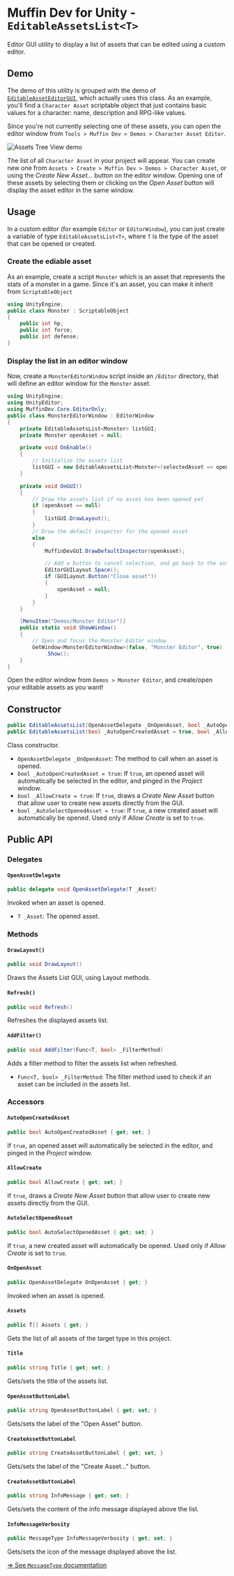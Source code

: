 # Muffin Dev for Unity - `EditableAssetsList<T>`

Editor GUI utility to display a list of assets that can be edited using a custom editor.

## Demo

The demo of this utility is grouped with the demo of [`EditableAssetEditorGUI`](./editable-asset-editor-gui.md), which actually uses this class. As an example, you'll find a `Character Asset` scriptable object that just contains basic values for a character: name, description and RPG-like values.

Since you're not currently selecting one of these assets, you can open the editor window from `Tools > Muffin Dev > Demos > Character Asset Editor`.

![Assets Tree View demo](./Images/editable-asset-window.png)

The list of all `Character Asset` in your project will appear. You can create new one from `Assets > Create > Muffin Dev > Demos > Character Asset`, or using the *Create New Asset...* button on the editor window. Opening one of these assets by selecting them or clicking on the *Open Asset* button will display the asset editor in the same window.

## Usage

In a custom editor (for example `Editor` or `EditorWindow`), you can just create a variable of type `EditableAssetsList<T>`, where `T` is the type of the asset that can be opened or created.

### Create the ediable asset

As an example, create a script `Monster` which is an asset that represents the stats of a monster in a game. Since it's an asset, you can make it inherit from `ScriptableObject`

```cs
using UnityEngine;
public class Monster : ScriptableObject
{
    public int hp;
    public int force;
    public int defense;
}
```

### Display the list in an editor window

Now, create a `MonsterEditorWindow` script inside an `/Editor` directory, that will define an editor window for the `Monster` asset.

```cs
using UnityEngine;
using UnityEditor;
using MuffinDev.Core.EditorOnly;
public class MonsterEditorWindow : EditorWindow
{
    private EditableAssetsList<Monster> listGUI;
    private Monster openAsset = null;

    private void OnEnable()
    {
        // Initialize the assets list
        listGUI = new EditableAssetsList<Monster>(selectedAsset => openAsset = selectedAsset);
    }

    private void OnGUI()
    {
        // Draw the assets list if no asset has been opened yet
        if (openAsset == null)
        {
            listGUI.DrawLayout();
        }
        // Draw the default inspector for the opened asset
        else
        {
            MuffinDevGUI.DrawDefaultInspector(openAsset);

            // Add a button to cancel selection, and go back to the assets list
            EditorGUILayout.Space();
            if (GUILayout.Button("Close asset"))
            {
                openAsset = null;
            }
        }
    }

    [MenuItem("Demos/Monster Editor")]
    public static void ShowWindow()
    {
        // Open and focus the Monster Editor window
        GetWindow<MonsterEditorWindow>(false, "Monster Editor", true)
            .Show();
    }
}
```

Open the editor window from `Demos > Monster Editor`, and create/open your editable assets as you want!

## Constructor

```cs
public EditableAssetsList(OpenAssetDelegate _OnOpenAsset, bool _AutoOpenCreatedAsset = true, bool _AllowCreate = true, bool _AutoSelectOpenedAsset = true);
public EditableAssetsList(bool _AutoOpenCreatedAsset = true, bool _AllowCreate = true, bool _AutoSelectOpenedAsset = true);
```

Class constructor.

- `OpenAssetDelegate _OnOpenAsset`: The method to call when an asset is opened.
- `bool _AutoOpenCreatedAsset = true`: If `true`, an opened asset will automatically be selected in the editor, and pinged in the *Project* window.
- `bool _AllowCreate = true`: If `true`, draws a *Create New Asset* button that allow user to create new assets directly from the GUI.
- `bool _AutoSelectOpenedAsset = true`: If `true`, a new created asset will automatically be opened. Used only if *Allow Create* is set to `true`.

## Public API

### Delegates

#### `OpenAssetDelegate`

```cs
public delegate void OpenAssetDelegate(T _Asset)
```

Invoked when an asset is opened.

- `T _Asset`: The opened asset.

### Methods

#### `DrawLayout()`

```cs
public void DrawLayout()
```

Draws the Assets List GUI, using Layout methods.

#### `Refresh()`

```cs
public void Refresh()
```

Refreshes the displayed assets list.

#### `AddFilter()`

```cs
public void AddFilter(Func<T, bool> _FilterMethod)
```

Adds a filter method to filter the assets list when refreshed.

- `Func<T, bool> _FilterMethod`: The filter method used to check if an asset can be included in the assets list.

### Accessors

#### `AutoOpenCreatedAsset`

```cs
public bool AutoOpenCreatedAsset { get; set; }
```

If `true`, an opened asset will automatically be selected in the editor, and pinged in the *Project* window.

#### `AllowCreate`

```cs
public bool AllowCreate { get; set; }
```

If `true`, draws a *Create New Asset* button that allow user to create new assets directly from the GUI.

#### `AutoSelectOpenedAsset`

```cs
public bool AutoSelectOpenedAsset { get; set; }
```

If `true`, a new created asset will automatically be opened. Used only if *Allow Create* is set to `true`.

#### `OnOpenAsset`

```cs
public OpenAssetDelegate OnOpenAsset { get; }
```

Invoked when an asset is opened.

#### `Assets`

```cs
public T[] Assets { get; }
```

Gets the list of all assets of the target type in this project.

#### `Title`

```cs
public string Title { get; set; }
```

Gets/sets the title of the assets list.

#### `OpenAssetButtonLabel`

```cs
public string OpenAssetButtonLabel { get; set; }
```

Gets/sets the label of the "Open Asset" button.

#### `CreateAssetButtonLabel`

```cs
public string CreateAssetButtonLabel { get; set; }
```

Gets/sets the label of the "Create Asset..." button.

#### `CreateAssetButtonLabel`

```cs
public string InfoMessage { get; set; }
```

Gets/sets the content of the info message displayed above the list.

#### `InfoMessageVerbosity`

```cs
public MessageType InfoMessageVerbosity { get; set; }
```

Gets/sets the icon of the message displayed above the list.

[=> See `MessageType` documentation](https://docs.unity3d.com/ScriptReference/MessageType.html)